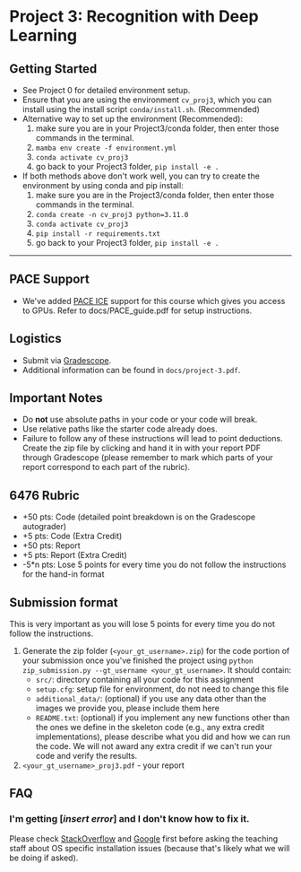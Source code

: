 # Project 3: Recognition with Deep Learning

## Getting Started
  - See Project 0 for detailed environment setup.
  - Ensure that you are using the environment `cv_proj3`, which you can install using the install script `conda/install.sh`. 
 (Recommended)
- Alternative way to set up the environment (Recommended):
  1. make sure you are in your Project3/conda folder, then enter those commands in the terminal.
  2. ```mamba env create -f environment.yml```
  3. ```conda activate cv_proj3```
  4. go back to your Project3 folder, ```pip install -e .```
- If both methods above don't work well, you can try to create the environment by using conda and pip install:
  1. make sure you are in the Project3/conda folder, then enter those commands in the terminal.
  2. ```conda create -n cv_proj3 python=3.11.0```
  3. ```conda activate cv_proj3```
  4. ```pip install -r requirements.txt```
  5. go back to your Project3 folder, ```pip install -e .```

---

## PACE Support
- We've added [PACE ICE](https://gatech.service-now.com/home?id=kb_article_view&sysparm_article=KB0042102) support for this course which gives you access to GPUs. Refer to docs/PACE_guide.pdf for setup instructions.

## Logistics
- Submit via [Gradescope](https://gradescope.com).
- Additional information can be found in `docs/project-3.pdf`.

## Important Notes
- Do **not** use absolute paths in your code or your code will break.
- Use relative paths like the starter code already does.
- Failure to follow any of these instructions will lead to point deductions. Create the zip file by clicking and hand it in with your report PDF through Gradescope (please remember to mark which parts of your report correspond to each part of the rubric).


## 6476 Rubric

- +50 pts: Code (detailed point breakdown is on the Gradescope autograder)
- +5 pts: Code (Extra Credit)
- +50 pts: Report
- +5 pts: Report (Extra Credit)
- -5*n pts: Lose 5 points for every time you do not follow the instructions for the hand-in format

## Submission format

This is very important as you will lose 5 points for every time you do not follow the instructions.

1. Generate the zip folder (`<your_gt_username>.zip`) for the code portion of your submission once you've finished the project using `python zip_submission.py --gt_username <your_gt_username>`. It should contain:
    - `src/`: directory containing all your code for this assignment
    - `setup.cfg`: setup file for environment, do not need to change this file
    - `additional_data/`: (optional) if you use any data other than the images we provide you, please include them here
    - `README.txt`: (optional) if you implement any new functions other than the ones we define in the skeleton code (e.g., any extra credit implementations), please describe what you did and how we can run the code. We will not award any extra credit if we can't run your code and verify the results.
2. `<your_gt_username>_proj3.pdf` - your report

## FAQ

### I'm getting [*insert error*] and I don't know how to fix it.

Please check [StackOverflow](https://stackoverflow.com/) and [Google](https://google.com/) first before asking the teaching staff about OS specific installation issues (because that's likely what we will be doing if asked).

